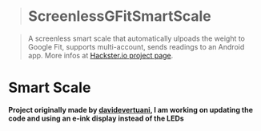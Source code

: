 ># ScreenlessGFitSmartScale

>A screenless smart scale that automatically ulpoads the weight to Google Fit, supports multi-account, sends readings to an Android app.
More infos at [Hackster.io project page](https://www.hackster.io/daveVertu/make-a-screen-less-google-fit-connected-smart-scale-9a5934).

# Smart Scale

**Project originally made by [davidevertuani](https://github.com/davidevertuani/ScreenlessGFitSmartScale), I am working on updating the code and using an e-ink display instead of the LEDs**
